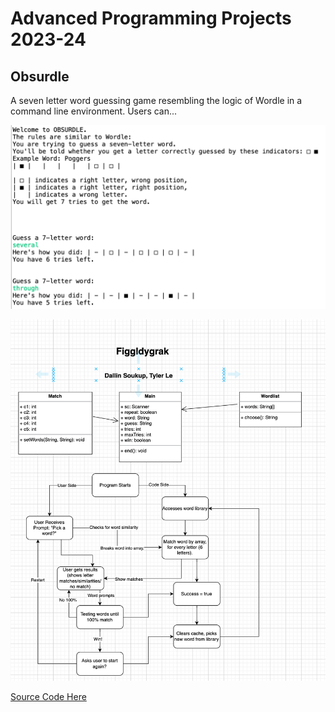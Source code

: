 # Advanced Programming Projects 2023-24

## Obsurdle

A seven letter word guessing game resembling the logic of Wordle in a command line environment. Users can...

![Game Play](https://github.com/kappter/AdvCompPro24/blob/main/images/obsurdle.png?raw=true)

![Logic Flow](https://github.com/kappter/AdvCompPro24/blob/main/images/WordGameFlowchart.png?raw=true)

[Source Code Here](https://github.com/kappter/AdvCompPro24/tree/main/src/Obsurdle)


